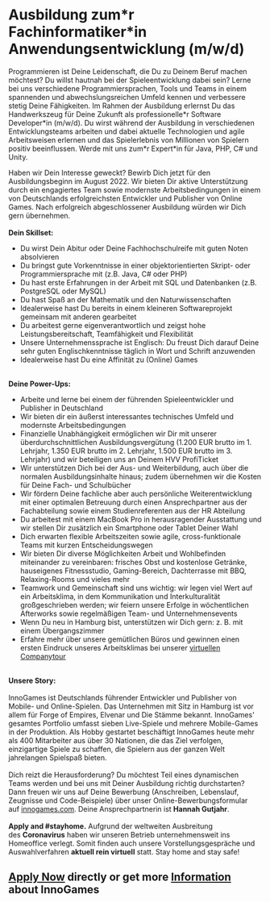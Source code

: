<h1>Ausbildung zum*r Fachinformatiker*in Anwendungsentwicklung (m/w/d)</h1>
<p>Programmieren ist Deine Leidenschaft, die Du zu Deinem Beruf machen m&ouml;chtest? Du willst hautnah bei der Spieleentwicklung dabei sein? Lerne bei uns verschiedene Programmiersprachen, Tools und Teams in einem spannenden und abwechslungsreichen Umfeld kennen und verbessere stetig Deine F&auml;higkeiten. Im Rahmen der Ausbildung erlernst Du das Handwerkszeug f&uuml;r Deine Zukunft als professionelle*r Software Developer*in (m/w/d). Du wirst w&auml;hrend der Ausbildung in verschiedenen Entwicklungsteams arbeiten und dabei aktuelle Technologien und agile Arbeitsweisen erlernen und das Spielerlebnis von Millionen von Spielern positiv beeinflussen. Werde mit uns zum*r Expert*in f&uuml;r Java, PHP, C# und Unity.</p><p>Haben wir Dein Interesse geweckt? Bewirb Dich jetzt f&uuml;r den Ausbildungsbeginn im August 2022. Wir bieten Dir aktive Unterst&uuml;tzung durch ein engagiertes Team sowie modernste Arbeitsbedingungen in einem von Deutschlands erfolgreichsten Entwickler und Publisher von Online Games. Nach erfolgreich abgeschlossener Ausbildung w&uuml;rden wir Dich gern &uuml;bernehmen.<br /><br /><strong><span>Dein Skillset:</span></strong></p><ul><li>Du wirst Dein Abitur oder Deine Fachhochschulreife mit guten Noten absolvieren</li><li>Du bringst gute Vorkenntnisse in einer objektorientierten Skript- oder Programmiersprache mit (z.B. Java, C# oder PHP)</li><li>Du hast erste Erfahrungen in der Arbeit mit SQL und Datenbanken (z.B. PostgreSQL oder MySQL)</li><li>Du hast Spa&szlig; an der Mathematik und den Naturwissenschaften</li><li>Idealerweise hast Du bereits in einem kleineren Softwareprojekt gemeinsam mit anderen gearbeitet</li><li>Du arbeitest gerne eigenverantwortlich und zeigst hohe Leistungsbereitschaft, Teamf&auml;higkeit und Flexibilit&auml;t</li><li>Unsere Unternehmenssprache ist Englisch: Du freust Dich darauf Deine sehr guten Englischkenntnisse t&auml;glich in Wort und Schrift anzuwenden</li><li>Idealerweise hast Du eine Affinit&auml;t zu (Online) Games</li></ul><p><strong><br />Deine Power-Ups:</strong></p><ul><li>Arbeite und lerne bei einem der f&uuml;hrenden Spieleentwickler und Publisher in Deutschland</li><li>Wir bieten dir ein &auml;u&szlig;erst interessantes technisches Umfeld und modernste Arbeitsbedingungen</li><li>Finanzielle Unabh&auml;ngigkeit erm&ouml;glichen wir Dir mit unserer &uuml;berdurchschnittlichen Ausbildungsverg&uuml;tung (1.200 EUR brutto im 1. Lehrjahr, 1.350 EUR brutto im 2. Lehrjahr, 1.500 EUR brutto im 3. Lehrjahr) und wir beteiligen uns an Deinem HVV ProfiTicket</li><li>Wir unterst&uuml;tzen Dich bei der Aus- und Weiterbildung, auch &uuml;ber die normalen Ausbildungsinhalte hinaus; zudem &uuml;bernehmen wir die Kosten f&uuml;r Deine Fach- und Schulb&uuml;cher&nbsp;</li><li>Wir f&ouml;rdern Deine fachliche aber auch pers&ouml;nliche Weiterentwicklung mit einer optimalen Betreuung durch einen Ansprechpartner aus der Fachabteilung sowie einem Studienreferenten aus der HR Abteilung</li><li><span>Du arbeitest mit einem MacBook Pro in herausragender Ausstattung und wir stellen Dir z</span>us&auml;tzlich ein Smartphone oder Tablet Deiner Wahl</li><li>Dich erwarten flexible Arbeitszeiten sowie agile, cross-funktionale Teams mit kurzen Entscheidungswegen</li><li>Wir bieten Dir diverse M&ouml;glichkeiten Arbeit und Wohlbefinden miteinander zu vereinbaren: frisches Obst und kostenlose Getr&auml;nke, hauseigenes Fitnessstudio, Gaming-Bereich, Dachterrasse mit BBQ, Relaxing-Rooms und vieles mehr&nbsp;</li><li>Teamwork und Gemeinschaft sind uns wichtig: wir legen viel Wert auf ein Arbeitsklima, in dem Kommunikation und Interkulturalit&auml;t gro&szlig;geschrieben werden; wir feiern unsere Erfolge in w&ouml;chentlichen Afterworks sowie regelm&auml;&szlig;igen Team- und Unternehmensevents<span><br /></span></li><li>Wenn Du neu in Hamburg bist, unterst&uuml;tzen wir Dich gern: z. B. mit einem &Uuml;bergangszimmer</li><li>Erfahre mehr &uuml;ber unsere gem&uuml;tlichen B&uuml;ros und gewinnen einen ersten Eindruck unseres Arbeitsklimas bei unserer <a href="https://www.youtube.com/watch?v=yZR6GlDxRag">virtuellen Companytour</a></li></ul><br /><strong>Unsere Story:<br /><br /></strong>InnoGames ist Deutschlands f&uuml;hrender Entwickler und Publisher von Mobile- und Online-Spielen. Das Unternehmen mit Sitz in Hamburg ist vor allem f&uuml;r Forge of Empires, Elvenar und Die St&auml;mme bekannt. InnoGames' gesamtes Portfolio umfasst sieben Live-Spiele und mehrere Mobile-Games in der Produktion. Als Hobby gestartet besch&auml;ftigt InnoGames heute mehr als 400 Mitarbeiter aus &uuml;ber 30 Nationen, die das Ziel verfolgen, einzigartige Spiele zu schaffen, die Spielern aus der ganzen Welt jahrelangen Spielspa&szlig; bieten.<br /><br />Dich reizt die Herausforderung? Du m&ouml;chtest Teil eines dynamischen Teams werden und bei uns mit Deiner Ausbildung richtig durchstarten? Dann freuen wir uns auf Deine Bewerbung (Anschreiben, Lebenslauf, Zeugnisse und Code-Beispiele)&nbsp;&uuml;ber unser Online-Bewerbungsformular auf&nbsp;<a href="http://innogames.com/" rel="nofollow">innogames.com</a>. Deine Ansprechpartnerin ist <strong>Hannah Gutjahr</strong>.<br /><br /><strong>Apply and #stayhome.</strong>&nbsp;Aufgrund der weltweiten Ausbreitung des&nbsp;<strong>Coronavirus</strong>&nbsp;haben wir unseren Betrieb unternehmensweit ins Homeoffice verlegt. Somit finden auch unsere Vorstellungsgespr&auml;che und Auswahlverfahren&nbsp;<strong>aktuell</strong><strong>&nbsp;rein virtuell</strong>&nbsp;statt. Stay home and stay safe!

<h2><a href="https://jobs.jobvite.com/careers/innogames/job/oIPDgfwa/apply?__jvst=Job+Board&__jvsd=github_jobs_repo">Apply Now</a> directly or get more <a href="https://www.innogames.com/career/detail/job/ausbildung-zum-r-fachinformatiker-in-anwendungsentwicklung-m-w-d-/?s=github_jobs_repo">Information</a> about InnoGames</h2>